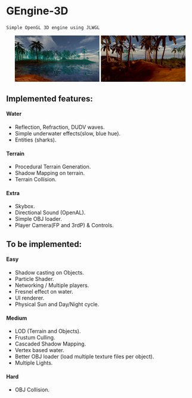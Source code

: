 # GEngine-3D
    Simple OpenGL 3D engine using JLWGL

<p float="left" align="center">
  <img src="readmePictures/water.png" width="45%" />
  <img src="readmePictures/lighting.png" width="45%" />
</p>

## Implemented features:
 #### **Water**
  * Reflection, Refraction, DUDV waves.
  * Simple underwater effects(slow, blue hue).
  * Entities (sharks).
 #### **Terrain**
  * Procedural Terrain Generation.
  * Shadow Mapping on terrain.
  * Terrain Collision.
 #### **Extra**
  * Skybox.
  * Directional Sound (OpenAL).
  * Simple OBJ loader.
  * Player Camera(FP and 3rdP) & Controls.

## To be implemented:
 #### **Easy**
  * Shadow casting on Objects.
  * Particle Shader.
  * Networking / Multiple players.
  * Fresnel effect on water.
  * UI renderer.
  * Physical Sun and Day/Night cycle.
 #### **Medium**
  * LOD (Terrain and Objects).
  * Frustum Culling.
  * Cascaded Shadow Mapping.
  * Vertex based water.
  * Better OBJ loader (load multiple texture files per object).
  * Multiple Lights.
 #### **Hard**
  * OBJ Collision.
